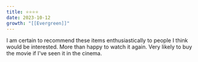 ```yaml
---
title: ⭐️⭐️⭐️⭐️
date: 2023-10-12
growth: "[[Evergreen]]"
---
```

I am certain to recommend these items enthusiastically to people I think would be interested. More than happy to watch it again. Very likely to buy the movie if I've seen it in the cinema. 